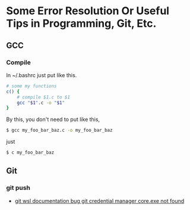# Some Error Resolution Or Useful Tips in Programming, Git, Etc.

## GCC

### Compile

In ~/.bashrc just put like this.

```bash
# some my functions
c() {
    # compile $1.c to $1
    gcc "$1".c -o "$1"
}
```

By this, you don't need to put like this,
```bash
$ gcc my_foo_bar_baz.c -o my_foo_bar_baz
```

just
```bash
$ c my_foo_bar_baz
```

## Git

### git push

* [git wsl documentation bug git credential manager core.exe not found](https://github.com/microsoft/WSL/issues/8395#issuecomment-1121629434)
